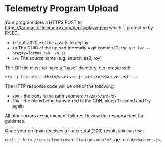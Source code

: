 Telemetry Program Upload
========================

Your program does a HTTPS POST to https://tartmaster.telemetry.com/deployplayer.php which is protected by IPSEC.

* `file` A ZIP file of the assets to deploy
* `id` The GUID of the upload (normally a git commit ID; try: `git log --pretty=format:'%h' -n 1`)
* `src` The source name (e.g. sauron, as3, roy)

The ZIP file must not have a "base" directory, e.g. create with:

    zip -j file.zip path/to/whatever.js path/to/whatever.swf ...

The HTTP response code will be one of the following:

* `200` - the body is the path segment `/tv2n/p/`*src*`/`*id*`/`
* `504` - the file is being transferred to the CDN; sleep 1 second and try again

All other errors are permanent failures. Review the response text for guidance.

Once your program receives a successful (200) result, you can use:

    curl -L http://cdn.telemetryverification.net/tv2n/p/src/id/whatever.js



